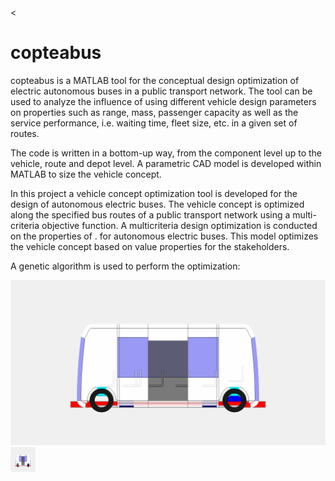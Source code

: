 <
# copteabus

copteabus is a MATLAB tool for the conceptual design optimization of electric autonomous buses in a public transport network. The tool can be used to analyze the influence of using different vehicle design parameters on properties such as range, mass, passenger capacity as well as the service performance, i.e. waiting time, fleet size, etc. in a given set of routes. 

The code is written in a bottom-up way, from the component level up to the vehicle, route and depot level. A parametric CAD model is developed within MATLAB to size the vehicle concept. 

In this project a vehicle concept optimization tool is developed for the design of autonomous electric buses. The vehicle concept is optimized along the specified bus routes of a public transport network using a multi-criteria objective function. 
A multicriteria design optimization is conducted on the properties of . for autonomous electric buses. This model optimizes the vehicle concept based on value properties for the stakeholders. 

A genetic algorithm is used to perform the optimization:

![Alt Text](https://github.com/adi-pathak/opteabus/blob/main/Media/Optimization.gif)
<img src="https://github.com/adi-pathak/opteabus/blob/main/Media/Optimization.gif" width="40" height="40" />
